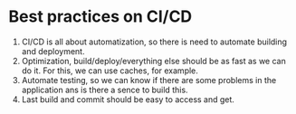 # Best practices on CI/CD

1. CI/CD is all about automatization, so there is need to automate building and deployment.
2. Optimization, build/deploy/everything else should be as fast as we can do it. For this, we can use caches, for example.
3. Automate testing, so we can know if there are some problems in the application ans is there a sence to build this.
4. Last build and commit should be easy to access and get.